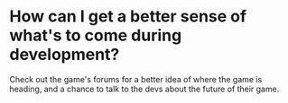 How can I get a better sense of what's to come during development?
==================================================================

Check out the game's forums for a better idea of where the game is heading, and a chance to talk to the devs about the future of their game.